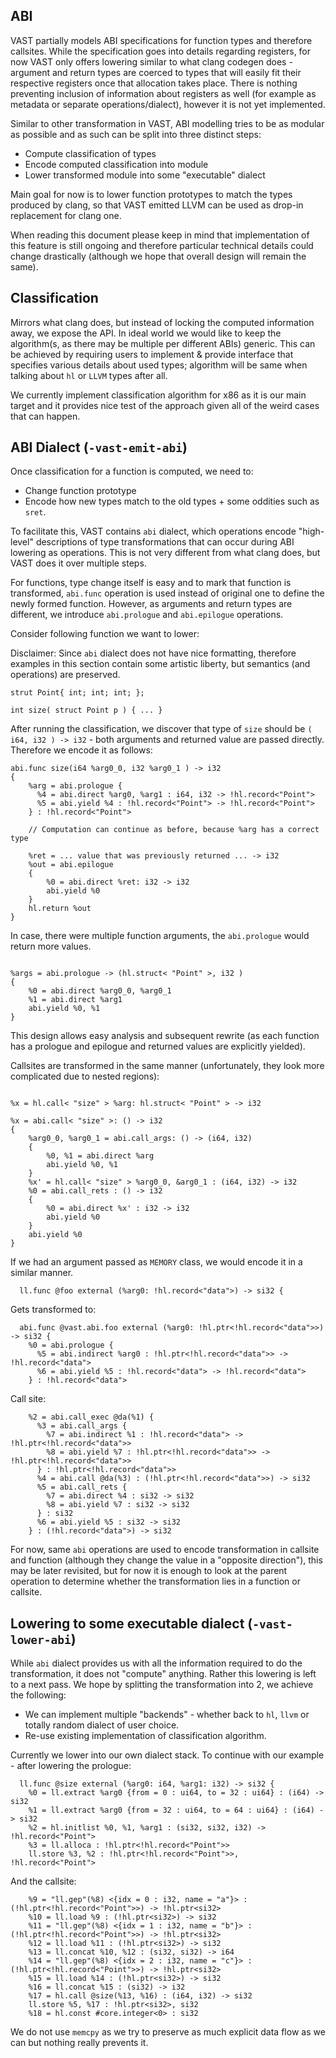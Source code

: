 ## ABI

VAST partially models ABI specifications for function types and therefore
callsites. While the specification goes into details regarding registers, for
now VAST only offers lowering similar to what clang codegen does - argument and
return types are coerced to types that will easily fit their respective
registers once that allocation takes place. There is nothing preventing
inclusion of information about registers as well (for example as metadata or
separate operations/dialect), however it is not yet implemented.

Similar to other transformation in VAST, ABI modelling tries to be as modular as
possible and as such can be split into three distinct steps:

- Compute classification of types
- Encode computed classification into module
- Lower transformed module into some "executable" dialect

Main goal for now is to lower function prototypes to match the types produced by
clang, so that VAST emitted LLVM can be used as drop-in replacement for clang
one.

When reading this document please keep in mind that implementation of this
feature is still ongoing and therefore particular technical details could change
drastically (although we hope that overall design will remain the same).

## Classification

Mirrors what clang does, but instead of locking the computed information away,
we expose the API. In ideal world we would like to keep the algorithm(s, as
there may be multiple per different ABIs) generic. This can be achieved by
requiring users to implement & provide interface that specifies various details
about used types; algorithm will be same when talking about `hl` or `LLVM` types
after all.

We currently implement classification algorithm for x86 as it is our main target
and it provides nice test of the approach given all of the weird cases that
can happen.

## ABI Dialect (`-vast-emit-abi`)

Once classification for a function is computed, we need to:

- Change function prototype
- Encode how new types match to the old types + some oddities such as `sret`.

To facilitate this, VAST contains `abi` dialect, which operations encode
"high-level" descriptions of type transformations that can occur during ABI
lowering as operations. This is not very different from what clang does, but
VAST does it over multiple steps.

For functions, type change itself is easy and to mark that function is
transformed, `abi.func` operation is used instead of original one to define the
newly formed function. However, as arguments and return types are different, we
introduce `abi.prologue` and `abi.epilogue` operations.

Consider following function we want to lower:

Disclaimer: Since `abi` dialect does not have nice formatting, therefore examples in
this section contain some artistic liberty, but semantics (and operations) are
preserved.


```
strut Point{ int; int; int; };

int size( struct Point p ) { ... }
```

After running the classification, we discover that type of `size` should be
`( i64, i32 ) -> i32` - both arguments and
returned value are passed directly. Therefore we encode it as follows:

```
abi.func size(i64 %arg0_0, i32 %arg0_1 ) -> i32
{
    %arg = abi.prologue {
      %4 = abi.direct %arg0, %arg1 : i64, i32 -> !hl.record<"Point">
      %5 = abi.yield %4 : !hl.record<"Point"> -> !hl.record<"Point">
    } : !hl.record<"Point">

    // Computation can continue as before, because %arg has a correct type

    %ret = ... value that was previously returned ... -> i32
    %out = abi.epilogue
    {
        %0 = abi.direct %ret: i32 -> i32
        abi.yield %0
    }
    hl.return %out
}
```

In case, there were multiple function arguments, the `abi.prologue` would return
more values.

```

%args = abi.prologue -> (hl.struct< "Point" >, i32 )
{
    %0 = abi.direct %arg0_0, %arg0_1
    %1 = abi.direct %arg1
    abi.yield %0, %1
}
```


This design allows easy analysis and subsequent rewrite (as each function has a
prologue and epilogue and returned values are explicitly yielded).

Callsites are transformed in the same manner (unfortunately, they look more
complicated due to nested regions):

```

%x = hl.call< "size" > %arg: hl.struct< "Point" > -> i32

%x = abi.call< "size" >: () -> i32
{
    %arg0_0, %arg0_1 = abi.call_args: () -> (i64, i32)
    {
        %0, %1 = abi.direct %arg
        abi.yield %0, %1
    }
    %x' = hl.call< "size" > %arg0_0, &arg0_1 : (i64, i32) -> i32
    %0 = abi.call_rets : () -> i32
    {
        %0 = abi.direct %x' : i32 -> i32
        abi.yield %0
    }
    abi.yield %0
}

```

If we had an argument passed as `MEMORY` class, we would encode it in a similar manner.
```
  ll.func @foo external (%arg0: !hl.record<"data">) -> si32 {
```
Gets transformed to:
```
  abi.func @vast.abi.foo external (%arg0: !hl.ptr<!hl.record<"data">>) -> si32 {
    %0 = abi.prologue {
      %5 = abi.indirect %arg0 : !hl.ptr<!hl.record<"data">> -> !hl.record<"data">
      %6 = abi.yield %5 : !hl.record<"data"> -> !hl.record<"data">
    } : !hl.record<"data">
```
Call site:
```
    %2 = abi.call_exec @da(%1) {
      %3 = abi.call_args {
        %7 = abi.indirect %1 : !hl.record<"data"> -> !hl.ptr<!hl.record<"data">>
        %8 = abi.yield %7 : !hl.ptr<!hl.record<"data">> -> !hl.ptr<!hl.record<"data">>
      } : !hl.ptr<!hl.record<"data">>
      %4 = abi.call @da(%3) : (!hl.ptr<!hl.record<"data">>) -> si32
      %5 = abi.call_rets {
        %7 = abi.direct %4 : si32 -> si32
        %8 = abi.yield %7 : si32 -> si32
      } : si32
      %6 = abi.yield %5 : si32 -> si32
    } : (!hl.record<"data">) -> si32
```

For now, same `abi` operations are used to encode transformation in callsite and
function (although they change the value in a "opposite direction"), this may be
later revisited, but for now it is enough to look at the parent operation to
determine whether the transformation lies in a function or callsite.

## Lowering to some executable dialect (`-vast-lower-abi`)

While `abi` dialect provides us with all the information required to do the
transformation, it does not "compute" anything. Rather this lowering is left to
a next pass. We hope by splitting the transformation into 2,
we achieve the following:

- We can implement multiple "backends" - whether back to `hl`, `llvm` or totally
  random dialect of user choice.
- Re-use existing implementation of classification algorithm.

Currently we lower into our own dialect stack. To continue with our example -
after lowering the prologue:

```
  ll.func @size external (%arg0: i64, %arg1: i32) -> si32 {
    %0 = ll.extract %arg0 {from = 0 : ui64, to = 32 : ui64} : (i64) -> si32
    %1 = ll.extract %arg0 {from = 32 : ui64, to = 64 : ui64} : (i64) -> si32
    %2 = hl.initlist %0, %1, %arg1 : (si32, si32, i32) -> !hl.record<"Point">
    %3 = ll.alloca : !hl.ptr<!hl.record<"Point">>
    ll.store %3, %2 : !hl.ptr<!hl.record<"Point">>, !hl.record<"Point">
```
And the callsite:
```
    %9 = "ll.gep"(%8) <{idx = 0 : i32, name = "a"}> : (!hl.ptr<!hl.record<"Point">>) -> !hl.ptr<si32>
    %10 = ll.load %9 : (!hl.ptr<si32>) -> si32
    %11 = "ll.gep"(%8) <{idx = 1 : i32, name = "b"}> : (!hl.ptr<!hl.record<"Point">>) -> !hl.ptr<si32>
    %12 = ll.load %11 : (!hl.ptr<si32>) -> si32
    %13 = ll.concat %10, %12 : (si32, si32) -> i64
    %14 = "ll.gep"(%8) <{idx = 2 : i32, name = "c"}> : (!hl.ptr<!hl.record<"Point">>) -> !hl.ptr<si32>
    %15 = ll.load %14 : (!hl.ptr<si32>) -> si32
    %16 = ll.concat %15 : (si32) -> i32
    %17 = hl.call @size(%13, %16) : (i64, i32) -> si32
    ll.store %5, %17 : !hl.ptr<si32>, si32
    %18 = hl.const #core.integer<0> : si32
```

We do not use `memcpy` as we try to preserve as much explicit data flow as we
can but nothing really prevents it.
